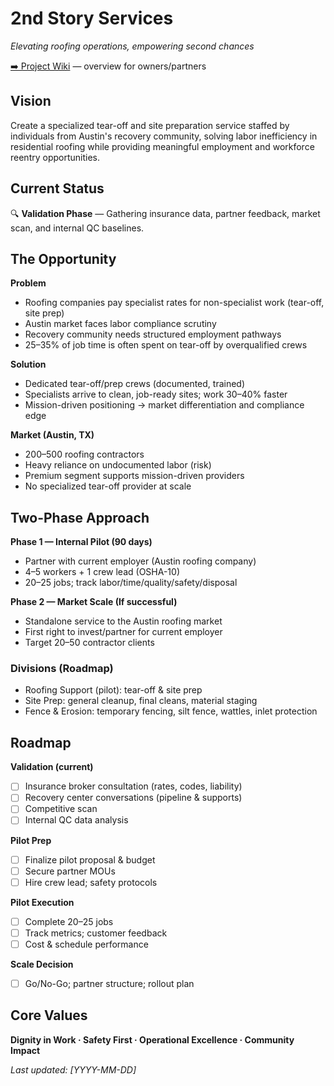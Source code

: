 # 2nd Story Services
*Elevating roofing operations, empowering second chances*

[➡️ Project Wiki](https://github.com/justindbilyeu/2ndStory-Services/wiki) — overview for owners/partners

## Vision
Create a specialized tear-off and site preparation service staffed by individuals from Austin's recovery community, solving labor inefficiency in residential roofing while providing meaningful employment and workforce reentry opportunities.

## Current Status
🔍 **Validation Phase** — Gathering insurance data, partner feedback, market scan, and internal QC baselines.

## The Opportunity
**Problem**
- Roofing companies pay specialist rates for non-specialist work (tear-off, site prep)
- Austin market faces labor compliance scrutiny
- Recovery community needs structured employment pathways
- 25–35% of job time is often spent on tear-off by overqualified crews

**Solution**
- Dedicated tear-off/prep crews (documented, trained)
- Specialists arrive to clean, job-ready sites; work 30–40% faster
- Mission-driven positioning → market differentiation and compliance edge

**Market (Austin, TX)**
- 200–500 roofing contractors
- Heavy reliance on undocumented labor (risk)
- Premium segment supports mission-driven providers
- No specialized tear-off provider at scale

## Two-Phase Approach
**Phase 1 — Internal Pilot (90 days)**
- Partner with current employer (Austin roofing company)
- 4–5 workers + 1 crew lead (OSHA-10)
- 20–25 jobs; track labor/time/quality/safety/disposal

**Phase 2 — Market Scale (If successful)**
- Standalone service to the Austin roofing market
- First right to invest/partner for current employer
- Target 20–50 contractor clients

### Divisions (Roadmap)
- Roofing Support (pilot): tear-off & site prep
- Site Prep: general cleanup, final cleans, material staging
- Fence & Erosion: temporary fencing, silt fence, wattles, inlet protection

## Roadmap
**Validation (current)**
- [ ] Insurance broker consultation (rates, codes, liability)
- [ ] Recovery center conversations (pipeline & supports)
- [ ] Competitive scan
- [ ] Internal QC data analysis

**Pilot Prep**
- [ ] Finalize pilot proposal & budget
- [ ] Secure partner MOUs
- [ ] Hire crew lead; safety protocols

**Pilot Execution**
- [ ] Complete 20–25 jobs
- [ ] Track metrics; customer feedback
- [ ] Cost & schedule performance

**Scale Decision**
- [ ] Go/No-Go; partner structure; rollout plan

## Core Values
**Dignity in Work · Safety First · Operational Excellence · Community Impact**

*Last updated: [YYYY-MM-DD]*
